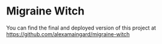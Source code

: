 # Migraine Witch

You can find the final and deployed version of this project at https://github.com/alexamaingard/migraine-witch
